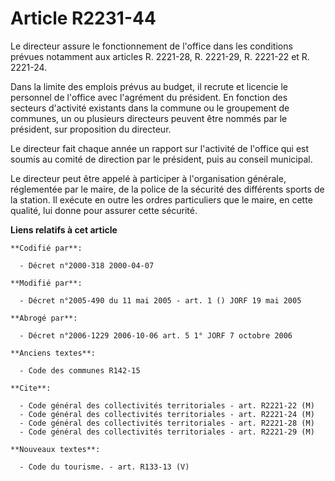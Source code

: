 # Article R2231-44

Le directeur assure le fonctionnement de l'office dans les conditions prévues notamment aux articles R. 2221-28, R. 2221-29,
R. 2221-22 et R. 2221-24.

Dans la limite des emplois prévus au budget, il recrute et licencie le personnel de l'office avec l'agrément du président. En
fonction des secteurs d'activité existants dans la commune ou le groupement de communes, un ou plusieurs directeurs peuvent
être nommés par le président, sur proposition du directeur.

Le directeur fait chaque année un rapport sur l'activité de l'office qui est soumis au comité de direction par le président,
puis au conseil municipal.

Le directeur peut être appelé à participer à l'organisation générale, réglementée par le maire, de la police de la sécurité
des différents sports de la station. Il exécute en outre les ordres particuliers que le maire, en cette qualité, lui donne
pour assurer cette sécurité.

**Liens relatifs à cet article**

	**Codifié par**:

	  - Décret n°2000-318 2000-04-07

	**Modifié par**:

	  - Décret n°2005-490 du 11 mai 2005 - art. 1 () JORF 19 mai 2005

	**Abrogé par**:

	  - Décret n°2006-1229 2006-10-06 art. 5 1° JORF 7 octobre 2006

	**Anciens textes**:

	  - Code des communes R142-15

	**Cite**:

	  - Code général des collectivités territoriales - art. R2221-22 (M)
	  - Code général des collectivités territoriales - art. R2221-24 (M)
	  - Code général des collectivités territoriales - art. R2221-28 (M)
	  - Code général des collectivités territoriales - art. R2221-29 (M)

	**Nouveaux textes**:

	  - Code du tourisme. - art. R133-13 (V)
